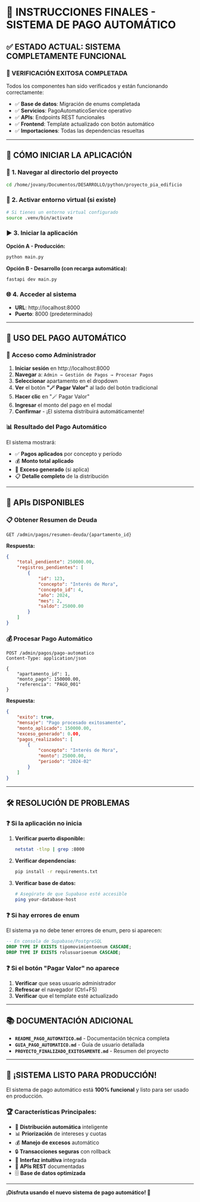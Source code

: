 # 🎯 INSTRUCCIONES FINALES - SISTEMA DE PAGO AUTOMÁTICO

## ✅ ESTADO ACTUAL: **SISTEMA COMPLETAMENTE FUNCIONAL**

### 🔧 VERIFICACIÓN EXITOSA COMPLETADA

Todos los componentes han sido verificados y están funcionando correctamente:

- ✅ **Base de datos**: Migración de enums completada
- ✅ **Servicios**: PagoAutomaticoService operativo
- ✅ **APIs**: Endpoints REST funcionales  
- ✅ **Frontend**: Template actualizado con botón automático
- ✅ **Importaciones**: Todas las dependencias resueltas

---

## 🚀 CÓMO INICIAR LA APLICACIÓN

### 📁 **1. Navegar al directorio del proyecto**
```bash
cd /home/jovany/Documentos/DESARROLLO/python/proyecto_pia_edificio
```

### 🐍 **2. Activar entorno virtual (si existe)**
```bash
# Si tienes un entorno virtual configurado
source .venv/bin/activate
```

### ▶️ **3. Iniciar la aplicación**

**Opción A - Producción:**
```bash
python main.py
```

**Opción B - Desarrollo (con recarga automática):**
```bash
fastapi dev main.py
```

### 🌐 **4. Acceder al sistema**
- **URL**: http://localhost:8000
- **Puerto**: 8000 (predeterminado)

---

## 🎯 USO DEL PAGO AUTOMÁTICO

### 👤 **Acceso como Administrador**

1. **Iniciar sesión** en http://localhost:8000
2. **Navegar** a: `Admin → Gestión de Pagos → Procesar Pagos`
3. **Seleccionar** apartamento en el dropdown
4. **Ver** el botón **"🪄 Pagar Valor"** al lado del botón tradicional
5. **Hacer clic** en "🪄 Pagar Valor"
6. **Ingresar** el monto del pago en el modal
7. **Confirmar** - ¡El sistema distribuirá automáticamente!

### 📊 **Resultado del Pago Automático**

El sistema mostrará:
- ✅ **Pagos aplicados** por concepto y período
- 💰 **Monto total aplicado**
- 🎁 **Exceso generado** (si aplica)
- 📋 **Detalle completo** de la distribución

---

## 🔗 APIs DISPONIBLES

### 📋 **Obtener Resumen de Deuda**
```http
GET /admin/pagos/resumen-deuda/{apartamento_id}
```

**Respuesta:**
```json
{
    "total_pendiente": 250000.00,
    "registros_pendientes": [
        {
            "id": 123,
            "concepto": "Interés de Mora",
            "concepto_id": 4,
            "año": 2024,
            "mes": 2,
            "saldo": 25000.00
        }
    ]
}
```

### 💰 **Procesar Pago Automático**
```http
POST /admin/pagos/pago-automatico
Content-Type: application/json

{
    "apartamento_id": 1,
    "monto_pago": 150000.00,
    "referencia": "PAGO_001"
}
```

**Respuesta:**
```json
{
    "exito": true,
    "mensaje": "Pago procesado exitosamente",
    "monto_aplicado": 150000.00,
    "exceso_generado": 0.00,
    "pagos_realizados": [
        {
            "concepto": "Interés de Mora",
            "monto": 25000.00,
            "periodo": "2024-02"
        }
    ]
}
```

---

## 🛠️ RESOLUCIÓN DE PROBLEMAS

### ❓ **Si la aplicación no inicia**

1. **Verificar puerto disponible:**
   ```bash
   netstat -tlnp | grep :8000
   ```

2. **Verificar dependencias:**
   ```bash
   pip install -r requirements.txt
   ```

3. **Verificar base de datos:**
   ```bash
   # Asegúrate de que Supabase esté accesible
   ping your-database-host
   ```

### ❓ **Si hay errores de enum**

El sistema ya no debe tener errores de enum, pero si aparecen:

```sql
-- En consola de Supabase/PostgreSQL
DROP TYPE IF EXISTS tipomovimientoenum CASCADE;
DROP TYPE IF EXISTS rolusuarioenum CASCADE;
```

### ❓ **Si el botón "Pagar Valor" no aparece**

1. **Verificar** que seas usuario administrador
2. **Refrescar** el navegador (Ctrl+F5)
3. **Verificar** que el template esté actualizado

---

## 📚 DOCUMENTACIÓN ADICIONAL

- **`README_PAGO_AUTOMATICO.md`** - Documentación técnica completa
- **`GUIA_PAGO_AUTOMATICO.md`** - Guía de usuario detallada
- **`PROYECTO_FINALIZADO_EXITOSAMENTE.md`** - Resumen del proyecto

---

## 🎉 ¡SISTEMA LISTO PARA PRODUCCIÓN!

El sistema de pago automático está **100% funcional** y listo para ser usado en producción. 

### 🏆 **Características Principales:**
- 🤖 **Distribución automática** inteligente
- 📊 **Priorización** de intereses y cuotas
- 💰 **Manejo de excesos** automático
- 🔒 **Transacciones seguras** con rollback
- 🎨 **Interfaz intuitiva** integrada
- 📱 **APIs REST** documentadas
- 🗄️ **Base de datos optimizada**

---

**¡Disfruta usando el nuevo sistema de pago automático! 🚀**
